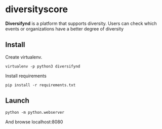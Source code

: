 # diversityscore

**Diversifynd** is a platform that supports diversity.
Users can check which events or organizations have a better degree of diversity

## Install
Create virtualenv.
```
virtualenv -p python3 diversifynd
```
Install requirements
```
pip install -r requirements.txt
```

## Launch
```
python -m python.webserver
```
And browse localhost:8080
